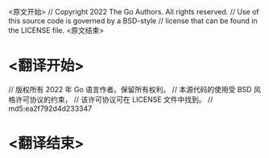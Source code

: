 
<原文开始>
// Copyright 2022 The Go Authors. All rights reserved.
// Use of this source code is governed by a BSD-style
// license that can be found in the LICENSE file.
<原文结束>

# <翻译开始>
// 版权所有 2022 年 Go 语言作者。保留所有权利。
// 本源代码的使用受 BSD 风格许可协议的约束，
// 该许可协议可在 LICENSE 文件中找到。
// md5:ea2f792d4d233347
# <翻译结束>

